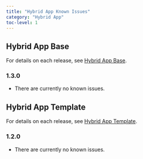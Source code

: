 ```yaml
---
title: "Hybrid App Known Issues"
category: "Hybrid App"
toc-level: 1
---
```


## Hybrid App Base

For details on each release, see [Hybrid App Base](hybrid-app-base).

### 1.3.0

* There are currently no known issues.

## Hybrid App Template

For details on each release, see [Hybrid App Template](hybrid-app-template).

### 1.2.0

* There are currently no known issues.
